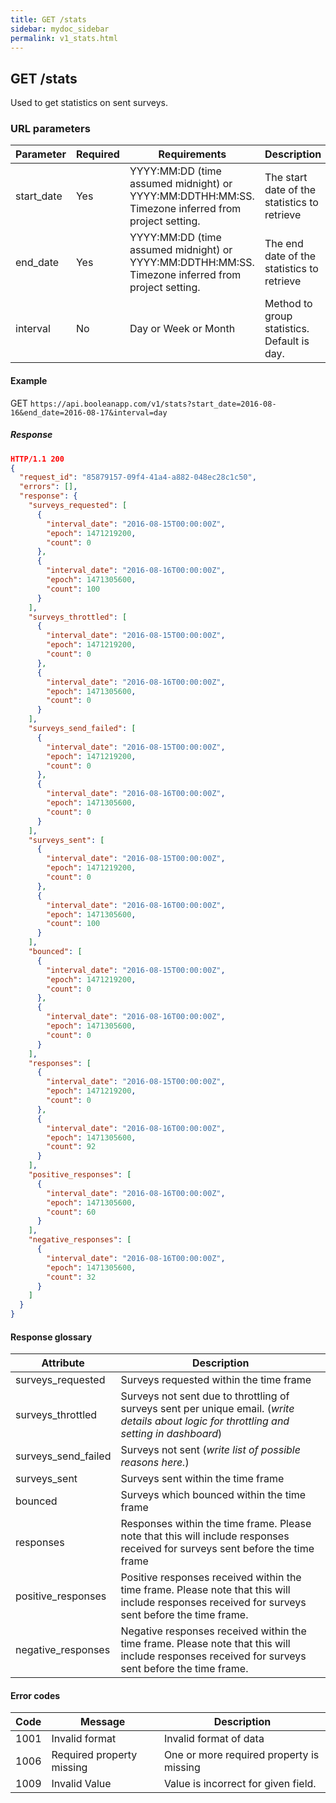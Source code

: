 ```yaml
---
title: GET /stats
sidebar: mydoc_sidebar
permalink: v1_stats.html
---
```


## GET /stats

Used to get statistics on sent surveys.

### URL parameters

|Parameter|Required|Requirements|Description|
|---------|--------|------------|-----------|
|start_date|Yes|YYYY:MM:DD (time assumed midnight) or YYYY:MM:DDTHH:MM:SS. Timezone inferred from project setting.|The start date of the statistics to retrieve|
|end_date|Yes|YYYY:MM:DD (time assumed midnight) or YYYY:MM:DDTHH:MM:SS. Timezone inferred from project setting.|The end date of the statistics to retrieve|
|interval|No|Day or Week or Month|Method to group statistics. Default is day.|

#### Example

GET `https://api.booleanapp.com/v1/stats?start_date=2016-08-16&end_date=2016-08-17&interval=day`

##### Response

```json
HTTP/1.1 200
{
  "request_id": "85879157-09f4-41a4-a882-048ec28c1c50",
  "errors": [],
  "response": {
    "surveys_requested": [
      {
        "interval_date": "2016-08-15T00:00:00Z",
        "epoch": 1471219200,
        "count": 0
      },
      {
        "interval_date": "2016-08-16T00:00:00Z",
        "epoch": 1471305600,
        "count": 100
      }
    ],
    "surveys_throttled": [
      {
        "interval_date": "2016-08-15T00:00:00Z",
        "epoch": 1471219200,
        "count": 0
      },
      {
        "interval_date": "2016-08-16T00:00:00Z",
        "epoch": 1471305600,
        "count": 0
      }
    ],
    "surveys_send_failed": [
      {
        "interval_date": "2016-08-15T00:00:00Z",
        "epoch": 1471219200,
        "count": 0
      },
      {
        "interval_date": "2016-08-16T00:00:00Z",
        "epoch": 1471305600,
        "count": 0
      }
    ],
    "surveys_sent": [
      {
        "interval_date": "2016-08-15T00:00:00Z",
        "epoch": 1471219200,
        "count": 0
      },
      {
        "interval_date": "2016-08-16T00:00:00Z",
        "epoch": 1471305600,
        "count": 100
      }
    ],
    "bounced": [
      {
        "interval_date": "2016-08-15T00:00:00Z",
        "epoch": 1471219200,
        "count": 0
      },
      {
        "interval_date": "2016-08-16T00:00:00Z",
        "epoch": 1471305600,
        "count": 0
      }
    ],
    "responses": [
      {
        "interval_date": "2016-08-15T00:00:00Z",
        "epoch": 1471219200,
        "count": 0
      },
      {
        "interval_date": "2016-08-16T00:00:00Z",
        "epoch": 1471305600,
        "count": 92
      }
    ],
    "positive_responses": [
      {
        "interval_date": "2016-08-16T00:00:00Z",
        "epoch": 1471305600,
        "count": 60
      }
    ],
    "negative_responses": [
      {
        "interval_date": "2016-08-16T00:00:00Z",
        "epoch": 1471305600,
        "count": 32
      }
    ]
  }
}
```

#### Response glossary

|Attribute|Description|
|---------|-----------|
|surveys_requested|Surveys requested within the time frame|
|surveys_throttled|Surveys not sent due to throttling of surveys sent per unique email. (<i>write details about logic for throttling and setting in dashboard</i>)|
|surveys_send_failed|Surveys not sent (<i>write list of possible reasons here.</i>)|
|surveys_sent|Surveys sent within the time frame|
|bounced|Surveys which bounced within the time frame|
|responses|Responses within the time frame. Please note that this will include responses received for surveys sent before the time frame|
|positive_responses|Positive responses received within the time frame. Please note that this will include responses received for surveys sent before the time frame.|
|negative_responses|Negative responses received within the time frame. Please note that this will include responses received for surveys sent before the time frame.|


#### Error codes

|Code|Message|Description|
|----|-------|-----------|
|1001|Invalid format|Invalid format of data|
|1006|Required property missing|One or more required property is missing|
|1009|Invalid Value|Value is incorrect for given field.|